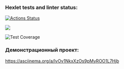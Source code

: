 ### Hexlet tests and linter status:
[![Actions Status](https://github.com/erzhan12/backend-project-lvl1/workflows/hexlet-check/badge.svg)](https://github.com/erzhan12/backend-project-lvl1/actions)

<a href="https://codeclimate.com/github/erzhan12/backend-project-lvl1/maintainability"><img src="https://api.codeclimate.com/v1/badges/924f4601384152d69aab/maintainability" /></a>

![Test Coverage](https://github.com/erzhan12/backend-project-lvl1/actions/workflows/lint.yml/badge.svg)

### Демонстрационный проект:
<a href="https://asciinema.org/a/lvOv1NkxXzOs9pMyROO1L7Hjb">https://asciinema.org/a/lvOv1NkxXzOs9pMyROO1L7Hjb</a>
